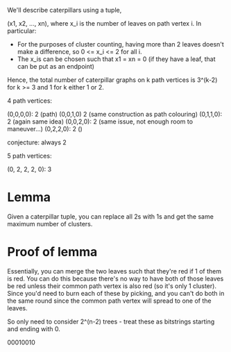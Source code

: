 We'll describe caterpillars using a tuple,

(x1, x2, ..., xn), where x_i is the number of leaves on path vertex i. In particular:

* For the purposes of cluster counting, having more than 2 leaves doesn't make a difference, so 0 <= x_i <= 2 for all i.
* The x_is can be chosen such that x1 = xn = 0 (if they have a leaf, that can be put as an endpoint)

Hence, the total number of caterpillar graphs on k path vertices is 3^(k-2) for k >= 3 and 1 for k either 1 or 2.

4 path vertices:

(0,0,0,0): 2 (path)
(0,0,1,0) 2 (same construction as path colouring)
(0,1,1,0): 2 (again same idea)
(0,0,2,0): 2 (same issue, not enough room to maneuver...)
(0,2,2,0): 2 ()

conjecture: always 2

5 path vertices:

(0, 2, 2, 2, 0): 3


# Lemma

Given a caterpillar tuple, you can replace all 2s with 1s and get the same maximum number of clusters.

# Proof of lemma

Essentially, you can merge the two leaves such that they're red if 1 of them is red. You can do this because there's no way to have both of those leaves be red unless their common path vertex is also red (so it's only 1 cluster). Since you'd need to burn each of these by picking, and you can't do both in the same round since the common path vertex will spread to one of the leaves.

So only need to consider 2^(n-2) trees - treat these as bitstrings starting and ending with 0.

00010010

